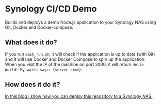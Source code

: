 # Synology CI/CD Demo
Builds and deploys a demo Node.js application to your Synology NAS using Git, Docker and Docker-compose.

## What does it do?
If you run `bash run.sh`, it will check if the application is up to date (with Git) and it will use 
Docker and Docker Compose to spin up the application. When you visit the IP of the machine on 
port 3000, it will return `Hello World! My watch says: {server-time}`.

## How does it do it?
<a href="https://keestalkstech.com/2019/11/docker-on-synology-from-git-to-running-container-the-easy-way/">In this blog I show how you can deploy this repository to a Synology NAS.</a>
